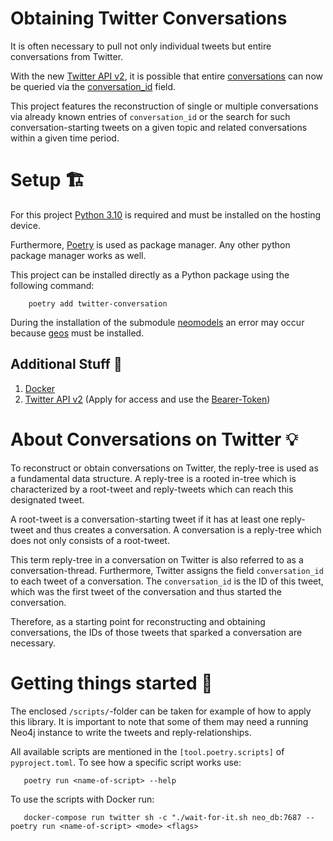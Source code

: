# Obtaining Twitter Conversations

It is often necessary to pull not only individual tweets but entire conversations from Twitter.

With the new [Twitter API v2](https://developer.twitter.com/en/docs/twitter-api), it is possible
that entire [conversations](https://help.twitter.com/en/using-twitter/twitter-conversations) can now
be queried via
the [conversation_id](https://developer.twitter.com/en/docs/twitter-api/conversation-id) field.

This project features the reconstruction of single or multiple conversations via already known
entries of `conversation_id` or the search for such conversation-starting tweets on a given topic
and related conversations within a given time period.

# Setup :building_construction:

For this project [Python 3.10](https://www.python.org/downloads/release/python-3100/) is
required and must be installed on the hosting device.

Furthermore, [Poetry](https://python-poetry.org) is used as package manager.
Any other python package manager works as well.

This project can be installed directly as a Python package using the following command:

```
    poetry add twitter-conversation
```

During the installation of the submodule [neomodels](https://neomodel.readthedocs.io/en/latest/)
an error may occur because [geos](https://trac.osgeo.org/geos) must be installed.

## Additional Stuff :nut_and_bolt:

1. [Docker](https://www.docker.com)
2. [Twitter API v2](https://developer.twitter.com/en/docs/twitter-api) (Apply for access and use
   the [Bearer-Token](https://oauth.net/2/bearer-tokens/))

# About Conversations on Twitter :bulb:

To reconstruct or obtain conversations on Twitter, the reply-tree is used as a fundamental data
structure.
A reply-tree is a rooted in-tree which is characterized by a root-tweet and reply-tweets which can
reach this designated tweet.

A root-tweet is a conversation-starting tweet if it has at least one reply-tweet and thus creates a
conversation. A conversation is a reply-tree which does not only consists of a root-tweet.

This term reply-tree in a conversation on Twitter is also referred to as a conversation-thread.
Furthermore, Twitter assigns the field `conversation_id` to each tweet of a conversation.
The `conversation_id` is the ID of this tweet, which was the first tweet of the conversation and
thus started the conversation.

Therefore, as a starting point for reconstructing and obtaining conversations, the IDs of those
tweets that sparked a conversation are necessary.

# Getting things started :rocket:

The enclosed `/scripts/`-folder can be taken for example of how to apply this library.
It is important to note that some of them may need a running Neo4j instance to write the tweets and
reply-relationships.

All available scripts are mentioned in the `[tool.poetry.scripts]` of `pyproject.toml`.
To see how a specific script works use:

```
   poetry run <name-of-script> --help
```

To use the scripts with Docker run:

```
   docker-compose run twitter sh -c "./wait-for-it.sh neo_db:7687 -- poetry run <name-of-script> <mode> <flags>
```
